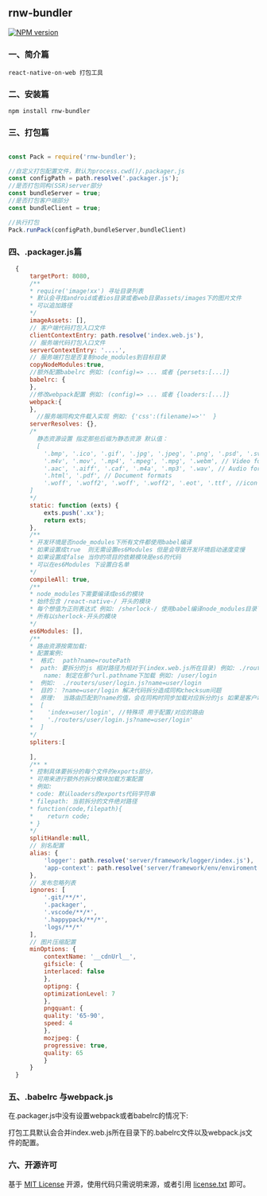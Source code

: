 ## rnw-bundler

[![NPM version][npm-image]][npm-url]

### 一、简介篇

    react-native-on-web 打包工具


### 二、安装篇

    npm install rnw-bundler
    
     
### 三、打包篇

```js

const Pack = require('rnw-bundler');

//自定义打包配置文件，默认为process.cwd()/.packager.js
const configPath = path.resolve('.packager.js');
//是否打包同构(SSR)server部分
const bundleServer = true;
//是否打包客户端部分
const bundleClient = true;

//执行打包
Pack.runPack(configPath,bundleServer,bundleClient)

```

### 四、.packager.js篇

```js
  {
      targetPort: 8080,
      /**
      * require('image!xx') 寻址目录列表
      * 默认会寻找android或者ios目录或者web目录assets/images下的图片文件
      * 可以追加路径
      */
      imageAssets: [],
      // 客户端代码打包入口文件
      clientContextEntry: path.resolve('index.web.js'),
      // 服务端代码打包入口文件
      serverContextEntry: '....',
      // 服务端打包是否复制node_modules到目标目录
      copyNodeModules:true,
      //额外配置babelrc 例如: (config)=> ... 或者 {persets:[...]}
      babelrc: {
      },
      //修改webpack配置 例如: (config)=> ... 或者 {loaders:[...]}
      webpack:{
      },
        //服务端同构文件载入实现 例如: {'css':(filename)=>''  }
      serverResolves: {},
      /*
        静态资源设置 指定那些后缀为静态资源 默认值：
        [
          '.bmp', '.ico', '.gif', '.jpg', '.jpeg', '.png', '.psd', '.svg', '.webp', // Image formats
          '.m4v', '.mov', '.mp4', '.mpeg', '.mpg', '.webm', // Video formats
          '.aac', '.aiff', '.caf', '.m4a', '.mp3', '.wav', // Audio formats
          '.html', '.pdf', // Document formats
          '.woff', '.woff2', '.woff', '.woff2', '.eot', '.ttf', //icon font
      ]
      */
      static: function (exts) {
          exts.push('.xx');
          return exts;
      },
      /**
      * 开发环境是否node_modules下所有文件都使用babel编译
      * 如果设置成true  则无需设置es6Modules 但是会导致开发环境启动速度变慢
      * 如果设置成false 当你的项目的依赖模块是es6的代码 
      * 可以在es6Modules 下设置白名单
      */
      compileAll: true,
      /**
      * node_modules下需要编译成es6的模块
      * 始终包含 /react-native-/ 开头的模块
      * 每个想值为正则表达式 例如: /sherlock-/ 使用babel编译node_modules目录下
      * 所有以sherlock-开头的模块
      */
      es6Modules: [],
      /**
      * 路由资源按需加载:
      * 配置案例:
      *  格式:  path?name=routePath
      *  path: 要拆分的js 相对路径为相对于(index.web.js所在目录) 例如: ./routers/user/login.js
          name: 制定在那个url.pathname下加载 例如: /user/login
      *  例如:  ./routers/user/login.js?name=user/login
      *  目的： ?name=user/login 解决代码拆分造成同构checksum问题
      *  原理:  当路由匹配到?name的值，会在同构时同步加载对应拆分的js 如果是客户端pushstate则异步加载
      *  [
      *    'index=user/login', //特殊项 用于配置/对应的路由
      *    './routers/user/login.js?name=user/login'
      *  ]
      */
      spliters:[
        
      ],
      /** *
      * 控制具体要拆分的每个文件的exports部分，
      * 可用来进行额外的拆分模块加载方案配置
      * 例如: 
      * code: 默认loaders的exports代码字符串
      * filepath: 当前拆分的文件绝对路径
      * function(code,filepath){
      *    return code;
      * }
      */
      splitHandle:null,
      // 别名配置
      alias: {
          'logger': path.resolve('server/framework/logger/index.js'),
          'app-context': path.resolve('server/framework/env/enviroment.js')
      },
      // 发布忽略列表
      ignores: [
          '.git/**/*',
          '.packager',
          '.vscode/**/*',
          '.happypack/**/*',
          'logs/**/*'
      ],
      // 图片压缩配置
      minOptions: {
          contextName: '__cdnUrl__',
          gifsicle: {
          interlaced: false
          },
          optipng: {
          optimizationLevel: 7
          },
          pngquant: {
          quality: '65-90',
          speed: 4
          },
          mozjpeg: {
          progressive: true,
          quality: 65
          }
      }
  }

```

### 五、.babelrc 与webpack.js

在.packager.js中没有设置webpack或者babelrc的情况下:

打包工具默认会合并index.web.js所在目录下的.babelrc文件以及webpack.js文件的配置。

### 六、开源许可
基于 [MIT License](http://zh.wikipedia.org/wiki/MIT_License) 开源，使用代码只需说明来源，或者引用 [license.txt](https://github.com/sofish/typo.css/blob/master/license.txt) 即可。

[npm-url]: https://www.npmjs.com/package/rnw-bundler
[npm-image]: https://img.shields.io/npm/v/rnw-bundler.svg